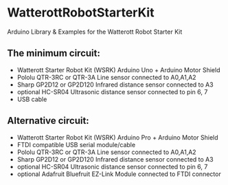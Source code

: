 # WatterottRobotStarterKit
Arduino Library &amp; Examples for the Watterott Robot Starter Kit

## The minimum circuit:
* Watterott Starter Robot Kit (WSRK) Arduino Uno + Arduino Motor Shield 
* Pololu QTR-3RC or QTR-3A Line sensor connected to A0,A1,A2
* Sharp GP2D12 or GP2D120 Infrared distance sensor connected to A3
* optional HC-SR04 Ultrasonic distance sensor connected to pin 6, 7
* USB cable

## Alternative circuit:
* Watterott Starter Robot Kit (WSRK) Arduino Pro + Arduino Motor Shield 
* FTDI compatible USB serial module/cable
* Pololu QTR-3RC or QTR-3A Line sensor connected to A0,A1,A2
* Sharp GP2D12 or GP2D120 Infrared distance sensor connected to A3
* optional HC-SR04 Ultrasonic distance sensor connected to pin 6, 7
* optional Adafruit Bluefruit EZ-Link Module connected to FTDI connector
